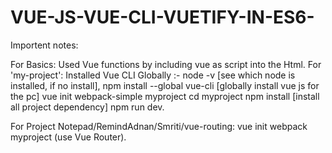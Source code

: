 # VUE-JS-VUE-CLI-VUETIFY-IN-ES6-

Importent notes:

For Basics: Used Vue functions by including vue as script into the Html.
For 'my-project':
Installed Vue CLI Globally :- 
node -v [see which node is installed, if no install],
npm install --global vue-cli [globally install vue js for the pc]
vue init webpack-simple myproject
cd myproject
npm install [install all project dependency]
npm run dev.

For Project Notepad/RemindAdnan/Smriti/vue-routing:
vue init webpack myproject (use Vue Router).
